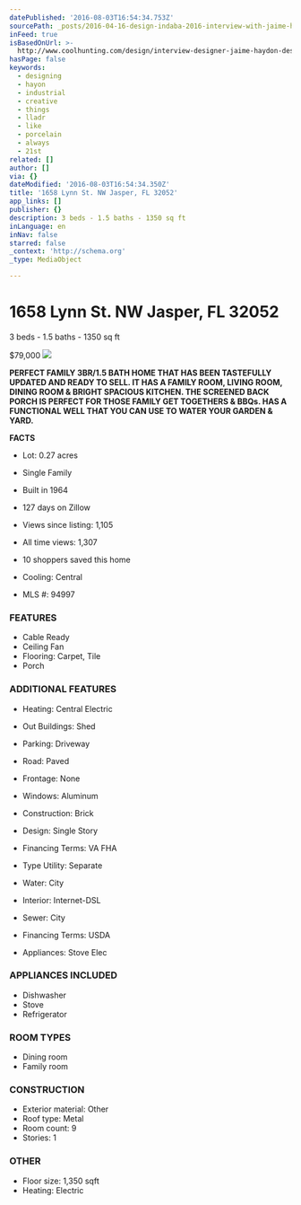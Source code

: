 ```yaml
---
datePublished: '2016-08-03T16:54:34.753Z'
sourcePath: _posts/2016-04-16-design-indaba-2016-interview-with-jaime-hayon.md
inFeed: true
isBasedOnUrl: >-
  http://www.coolhunting.com/design/interview-designer-jaime-haydon-design-indaba
hasPage: false
keywords:
  - designing
  - hayon
  - industrial
  - creative
  - things
  - lladr
  - like
  - porcelain
  - always
  - 21st
related: []
author: []
via: {}
dateModified: '2016-08-03T16:54:34.350Z'
title: '1658 Lynn St. NW Jasper, FL 32052'
app_links: []
publisher: {}
description: 3 beds - 1.5 baths - 1350 sq ft
inLanguage: en
inNav: false
starred: false
_context: 'http://schema.org'
_type: MediaObject

---
```

# 1658 Lynn St. NW Jasper, FL 32052

3 beds - 1.5 baths - 1350 sq ft

$79,000
![](https://the-grid-user-content.s3-us-west-2.amazonaws.com/9e2e18d9-ccfe-4930-ad53-bbdedcc79540.jpg)

**PERFECT FAMILY 3BR/1.5 BATH HOME THAT HAS BEEN TASTEFULLY UPDATED AND READY TO SELL. IT HAS A FAMILY ROOM, LIVING ROOM, DINING ROOM & BRIGHT SPACIOUS KITCHEN. THE SCREENED BACK PORCH IS PERFECT FOR THOSE FAMILY GET TOGETHERS & BBQs. HAS A FUNCTIONAL WELL THAT YOU CAN USE TO WATER YOUR GARDEN & YARD.**

**FACTS**

* Lot: 0.27 acres
* Single Family
* Built in 1964
* 127 days on Zillow

* Views since listing: 1,105
* All time views: 1,307
* 10 shoppers saved this home
* Cooling: Central
* MLS \#: 94997

### **FEATURES**

* Cable Ready
* Ceiling Fan
* Flooring: Carpet, Tile
* Porch

### **ADDITIONAL FEATURES**

* Heating: Central Electric
* Out Buildings: Shed
* Parking: Driveway
* Road: Paved
* Frontage: None

* Windows: Aluminum
* Construction: Brick
* Design: Single Story
* Financing Terms: VA FHA
* Type Utility: Separate
* Water: City

* Interior: Internet-DSL
* Sewer: City
* Financing Terms: USDA
* Appliances: Stove Elec

### **APPLIANCES INCLUDED**

* Dishwasher
* Stove
* Refrigerator

### **ROOM TYPES**

* Dining room
* Family room

### **CONSTRUCTION**

* Exterior material: Other
* Roof type: Metal
* Room count: 9
* Stories: 1

### **OTHER**

* Floor size: 1,350 sqft
* Heating: Electric